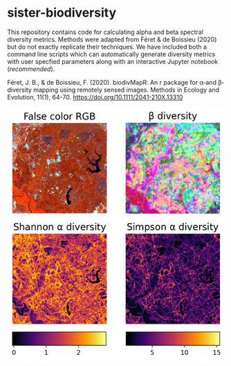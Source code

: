 # sister-biodiversity

This repository contains code for calculating alpha and beta spectral diversity metrics. Methods were
adapted from Féret & de Boissieu (2020) but do not exactly replicate their techniques. We have included both a command line scripts
which can automatically generate diversity metrics with user specfied parameters along with an interactive
Jupyter notebook (*recommended*).


Féret, J. B., & de Boissieu, F. (2020).
biodivMapR: An r package for α‐and β‐diversity mapping
using remotely sensed images.
Methods in Ecology and Evolution, 11(1), 64-70.
https://doi.org/10.1111/2041-210X.13310


![](./examples/prisma_diversity.png)
